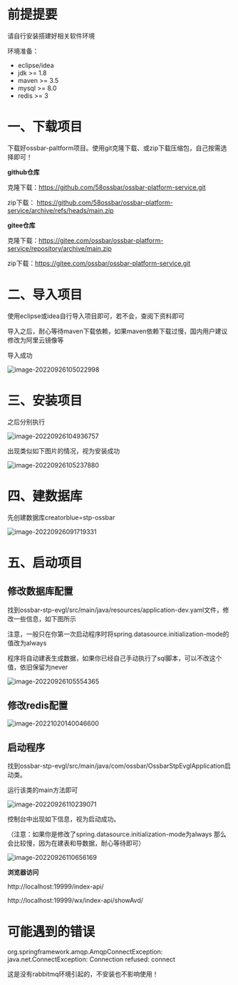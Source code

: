 # 前提提要

请自行安装搭建好相关软件环境

环境准备：

- eclipse/idea
- jdk >= 1.8
- maven >= 3.5
- mysql >= 8.0
- redis >= 3

# 一、下载项目

下载好ossbar-paltform项目。使用git克隆下载、或zip下载压缩包，自己按需选择即可！

**github仓库**

克隆下载：https://github.com/58ossbar/ossbar-platform-service.git

zip下载：   https://github.com/58ossbar/ossbar-platform-service/archive/refs/heads/main.zip

**gitee仓库**

克隆下载：https://gitee.com/ossbar/ossbar-platform-service/repository/archive/main.zip

zip下载：https://gitee.com/ossbar/ossbar-platform-service.git

# 二、导入项目

使用eclipse或idea自行导入项目即可，若不会，查阅下资料即可

导入之后，耐心等待maven下载依赖，如果maven依赖下载过慢，国内用户建议修改为阿里云镜像等

导入成功

![image-20220926105022998](images/image-20220926105022998.png)

# 三、安装项目

之后分别执行

![image-20220926104936757](images/image-20220926104936757.png)

出现类似如下图片的情况，视为安装成功

![image-20220926105237880](images/image-20220926105237880.png)

# 四、建数据库

先创建数据库creatorblue=stp-ossbar

![image-20220926091719331](images/image-20220926091719331.png)

# 五、启动项目

## 修改数据库配置

找到ossbar-stp-evgl/src/main/java/resources/application-dev.yaml文件，修改一些信息，如下图所示

注意，一般只在你第一次启动程序时将spring.datasource.initialization-mode的值改为always

程序将自动建表生成数据，如果你已经自己手动执行了sql脚本，可以不改这个值，依旧保留为never

![image-20220926105554365](images/image-20220926105554365.png)

## 修改redis配置

![image-20221020140046600](images/image-20221020140046600.png)

## 启动程序

找到ossbar-stp-evgl/src/main/java/com/ossbar/OssbarStpEvglApplication启动类。

运行该类的main方法即可

![image-20220926110239071](images/image-20220926110239071.png)

控制台中出现如下信息，视为启动成功。

（注意：如果你是修改了spring.datasource.initialization-mode为always 那么会比较慢，因为在建表和导数据，耐心等待即可）

![image-20220926110656169](images/image-20220926110656169.png)

**浏览器访问**

http://localhost:19999/index-api/

http://localhost:19999/wx/index-api/showAvd/

# 可能遇到的错误

org.springframework.amqp.AmqpConnectException: java.net.ConnectException: Connection refused: connect

这是没有rabbitmq环境引起的，不安装也不影响使用！